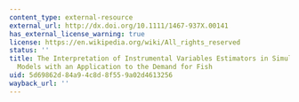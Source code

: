 ```yaml
---
content_type: external-resource
external_url: http://dx.doi.org/10.1111/1467-937X.00141
has_external_license_warning: true
license: https://en.wikipedia.org/wiki/All_rights_reserved
status: ''
title: The Interpretation of Instrumental Variables Estimators in Simultaneous Equations
  Models with an Application to the Demand for Fish
uid: 5d69862d-84a9-4c8d-8f55-9a02d4613256
wayback_url: ''
---
```

